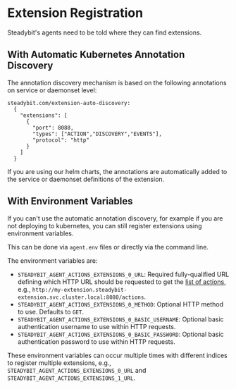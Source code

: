 # Extension Registration

Steadybit's agents need to be told where they can find extensions.

## With Automatic Kubernetes Annotation Discovery

The annotation discovery mechanism is based on the following annotations on service or daemonset level:

``` 
steadybit.com/extension-auto-discovery:                                                                                                                                                                              
  {                                                                                                                                                                                                                
    "extensions": [                                                                                                                                                                                                
      {                                                                                                                                                                                                            
        "port": 8088,                                                                                                                                                                                              
        "types": ["ACTION","DISCOVERY","EVENTS"],                                                                                                                                                                           
        "protocol": "http"                                                                                                                                                                                               
      }                                                                                                                                                                                                          
    ]                                                                                                                                                                                                    
  }
```

If you are using our helm charts, the annotations are automatically added to the service or daemonset definitions of the extension.

## With Environment Variables

If you can't use the automatic annotation discovery, for example if you are not deploying to kubernetes, you can still register extensions using environment
variables.

This can be done via `agent.env` files or directly via the command line.

The environment variables are:

- `STEADYBIT_AGENT_ACTIONS_EXTENSIONS_0_URL`: Required fully-qualified URL defining which HTTP URL should be requested to get
  the [list of actions](./action-api.md#action-list), e.g., `http://my-extension.steadybit-extension.svc.cluster.local:8080/actions`.
- `STEADYBIT_AGENT_ACTIONS_EXTENSIONS_0_METHOD`: Optional HTTP method to use. Defaults to `GET`.
- `STEADYBIT_AGENT_ACTIONS_EXTENSIONS_0_BASIC_USERNAME`: Optional basic authentication username to use within HTTP requests.
- `STEADYBIT_AGENT_ACTIONS_EXTENSIONS_0_BASIC_PASSWORD`: Optional basic authentication password to use within HTTP requests.

These environment variables can occur multiple times with different indices to register multiple extensions, e.g., `STEADYBIT_AGENT_ACTIONS_EXTENSIONS_0_URL`
and `STEADYBIT_AGENT_ACTIONS_EXTENSIONS_1_URL`.
